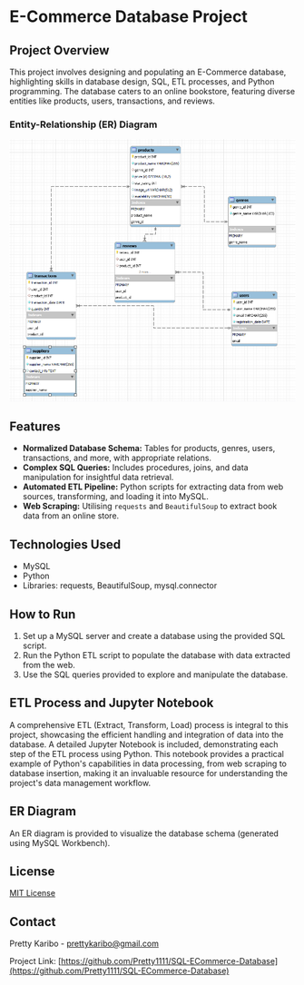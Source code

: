 # E-Commerce Database Project

## Project Overview
This project involves designing and populating an E-Commerce database, highlighting skills in database design, SQL, ETL processes, and Python programming. The database caters to an online bookstore, featuring diverse entities like products, users, transactions, and reviews.

### Entity-Relationship (ER) Diagram
![ER Diagram](Entity-Relationship%20(ER)%20Diagram.png)

## Features
- **Normalized Database Schema:** Tables for products, genres, users, transactions, and more, with appropriate relations.
- **Complex SQL Queries:** Includes procedures, joins, and data manipulation for insightful data retrieval.
- **Automated ETL Pipeline:** Python scripts for extracting data from web sources, transforming, and loading it into MySQL.
- **Web Scraping:** Utilising `requests` and `BeautifulSoup` to extract book data from an online store.

## Technologies Used
- MySQL
- Python
- Libraries: requests, BeautifulSoup, mysql.connector

## How to Run
1. Set up a MySQL server and create a database using the provided SQL script.
2. Run the Python ETL script to populate the database with data extracted from the web.
3. Use the SQL queries provided to explore and manipulate the database.

## ETL Process and Jupyter Notebook
A comprehensive ETL (Extract, Transform, Load) process is integral to this project, showcasing the efficient handling and integration of data into the database. A detailed Jupyter Notebook is included, demonstrating each step of the ETL process using Python. This notebook provides a practical example of Python's capabilities in data processing, from web scraping to database insertion, making it an invaluable resource for understanding the project's data management workflow.

## ER Diagram
An ER diagram is provided to visualize the database schema (generated using MySQL Workbench).

## License
[MIT License](LICENSE.txt)
## Contact
Pretty Karibo - prettykaribo@gmail.com

Project Link: [https://github.com/Pretty1111/SQL-ECommerce-Database](https://github.com/Pretty1111/SQL-ECommerce-Database)
